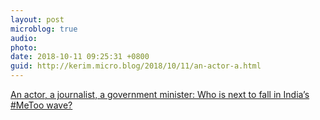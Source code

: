 ```yaml
---
layout: post
microblog: true
audio: 
photo: 
date: 2018-10-11 09:25:31 +0800
guid: http://kerim.micro.blog/2018/10/11/an-actor-a.html
---
```

[An actor, a journalist, a government minister: Who is next to fall in India’s #MeToo wave?](https://www.washingtonpost.com/news/global-opinions/wp/2018/10/10/an-actor-a-journalist-a-government-minister-who-is-next-to-fall-in-indias-metoo-wave/?utm_term=.026ccf8666ff)
